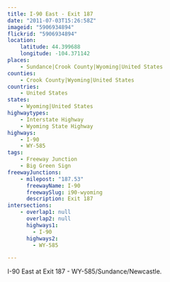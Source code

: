 ```yaml
---
title: I-90 East - Exit 187
date: "2011-07-03T15:26:58Z"
imageid: "5906934894"
flickrid: "5906934894"
location:
    latitude: 44.399688
    longitude: -104.371142
places:
    - Sundance|Crook County|Wyoming|United States
counties:
    - Crook County|Wyoming|United States
countries:
    - United States
states:
    - Wyoming|United States
highwaytypes:
    - Interstate Highway
    - Wyoming State Highway
highways:
    - I-90
    - WY-585
tags:
    - Freeway Junction
    - Big Green Sign
freewayJunctions:
    - milepost: "187.53"
      freewayName: I-90
      freewaySlug: i90-wyoming
      description: Exit 187
intersections:
    - overlap1: null
      overlap2: null
      highways1:
        - I-90
      highways2:
        - WY-585

---
```

I-90 East at Exit 187 - WY-585/Sundance/Newcastle.